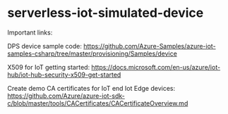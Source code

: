 # serverless-iot-simulated-device

Important links:

DPS device sample code: https://github.com/Azure-Samples/azure-iot-samples-csharp/tree/master/provisioning/Samples/device

X509 for IoT getting started: https://docs.microsoft.com/en-us/azure/iot-hub/iot-hub-security-x509-get-started

Create demo CA certificates for IoT end Iot Edge devices: https://github.com/Azure/azure-iot-sdk-c/blob/master/tools/CACertificates/CACertificateOverview.md

